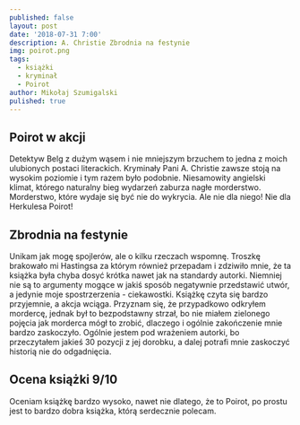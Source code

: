 ```yaml
---
published: false
layout: post
date: '2018-07-31 7:00'
description: A. Christie Zbrodnia na festynie
img: poirot.png
tags:
  - książki
  - kryminał
  - Poirot
author: Mikołaj Szumigalski
pulished: true
---
```

## Poirot w akcji

Detektyw Belg z dużym wąsem i nie mniejszym brzuchem to jedna z moich ulubionych postaci literackich. Kryminały Pani A. Christie zawsze stoją na wysokim poziomie i tym razem było podobnie. Niesamowity angielski klimat, którego naturalny bieg wydarzeń zaburza nagłe morderstwo. Morderstwo, które wydaje się być nie do wykrycia. Ale nie dla niego! Nie dla Herkulesa Poirot!

## Zbrodnia na festynie

Unikam jak mogę spojlerów, ale o kilku rzeczach wspomnę. Troszkę brakowało mi Hastingsa za którym również przepadam i zdziwiło mnie, że ta książka była chyba dosyć krótka nawet jak na standardy autorki. Niemniej nie są to argumenty mogące w jakiś sposób negatywnie przedstawić utwór, a jedynie moje spostrzerzenia - ciekawostki. Książkę czyta się bardzo przyjemnie, a akcja wciąga. Przyznam się, że przypadkowo odkryłem mordercę, jednak był to bezpodstawny strzał, bo nie miałem zielonego pojęcia jak morderca mógł to zrobić, dlaczego i ogólnie zakończenie mnie bardzo zaskoczyło. Ogólnie jestem pod wrażeniem autorki, bo przeczytałem jakieś 30 pozycji z jej dorobku, a dalej potrafi mnie zaskoczyć historią nie do odgadnięcia.

## Ocena książki 9/10 

Oceniam książkę bardzo wysoko, nawet nie dlatego, że to Poirot, po prostu jest to bardzo dobra książka, którą serdecznie polecam.
